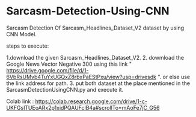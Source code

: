 # Sarcasm-Detection-Using-CNN
Sarcasm Detection Of Sarcasm_Headlines_Dataset_V2 dataset by using CNN Model.

steps to execute:

1.download the given Sarcasm_Headlines_Dataset_V2.
2. dowmload the Google News Vector Negative 300 using this link " https://drive.google.com/file/d/1-6VbRsUMvb4TuYxUGQxZ8rbxPaEStPxu/view?usp=drivesdk ". or else use the link address for path.
3. put both dataset at the place mentioned in the SarcasmDetectionUsingCNN.py and execute it.

Colab link : https://colab.research.google.com/drive/1-c-UKFGslTUEoARx2p1xidPQAUFclB4a#scrollTo=mAoFe7jC_G56
